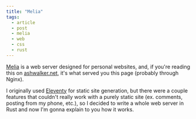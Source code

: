 ```yaml
---
title: "Melia"
tags:
  - article
  - post
  - melia
  - web
  - css
  - rust
---
```


[Melia](/project/melia/) is a web server designed for personal websites, and, if you're reading this on [ashwalker.net](https://ashwalker.net/), it's what served you this page (probably through Nginx).

I originally used [Eleventy](https://www.11ty.dev/) for static site generation, but there were a couple features that couldn't really work with a purely static site (ex. comments, posting from my phone, etc.), so I decided to write a whole web server in Rust and now I'm gonna explain to you how it works.
